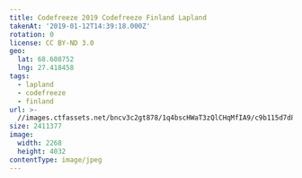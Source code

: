 ```yaml
---
title: Codefreeze 2019 Codefreeze Finland Lapland
takenAt: '2019-01-12T14:39:18.000Z'
rotation: 0
license: CC BY-ND 3.0
geo:
  lat: 68.608752
  lng: 27.418458
tags:
  - lapland
  - codefreeze
  - finland
url: >-
  //images.ctfassets.net/bncv3c2gt878/1q4bscHWaT3zQlCHqMfIA9/c9b115d7d8480f516c771713a58c365e/codefreeze-2019-codefreeze-finland-lapland_39773148143_o
size: 2411377
image:
  width: 2268
  height: 4032
contentType: image/jpeg
---
```


